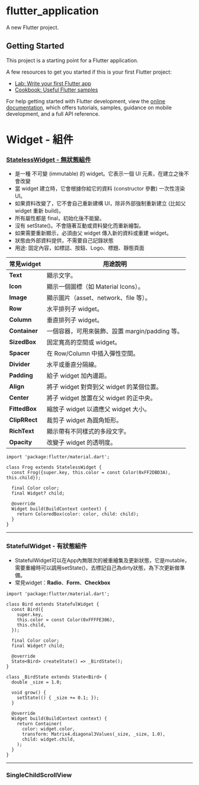 # flutter_application

A new Flutter project.

## Getting Started

This project is a starting point for a Flutter application.

A few resources to get you started if this is your first Flutter project:

- [Lab: Write your first Flutter app](https://docs.flutter.dev/get-started/codelab)
- [Cookbook: Useful Flutter samples](https://docs.flutter.dev/cookbook)

For help getting started with Flutter development, view the
[online documentation](https://docs.flutter.dev/), which offers tutorials,
samples, guidance on mobile development, and a full API reference.

# **Widget - 組件**
### [StatelessWidget - 無狀態組件](https://api.flutter.dev/flutter/widgets/StatelessWidget-class.html)
- 是一種 不可變 (immutable) 的 widget。它表示一個 UI 元素，在建立之後不會改變
- 當 widget 建立時，它會根據你給它的資料 (constructor 參數) 一次性渲染 UI。
- 如果資料改變了，它不會自己重新建構 UI，除非外部強制重新建立 (比如父 widget 重新 build)。
- 所有屬性都是 final，初始化後不能變。
- 沒有 setState()。不會隨著互動或資料變化而重新繪製。
- 如果需要重新顯示，必須由父 widget 傳入新的資料或重建 widget。
- 狀態由外部資料提供，不需要自己記錄狀態
- 用途: 固定內容，如標誌、按鈕、Logo、標題、靜態頁面

| 常見widget     | 用途說明                                     |
| ------------- | -------------------------------------------- |
| **Text**      | 顯示文字。                                    |
| **Icon**      | 顯示一個圖標（如 Material Icons）。             |
| **Image**     | 顯示圖片（asset、network、file 等）。           |
| **Row**       | 水平排列子 widget。                           |
| **Column**    | 垂直排列子 widget。                           |
| **Container** | 一個容器，可用來裝飾、設置 margin/padding 等。 |
| **SizedBox**  | 固定寬高的空間或 widget。                     |
| **Spacer**    | 在 Row/Column 中插入彈性空間。                |
| **Divider**   | 水平或垂直分隔線。                            |
| **Padding**   | 給子 widget 加內邊距。                       |
| **Align**     | 將子 widget 對齊到父 widget 的某個位置。      |
| **Center**    | 將子 widget 放置在父 widget 的正中央。        |
| **FittedBox** | 縮放子 widget 以適應父 widget 大小。          |
| **ClipRRect** | 裁剪子 widget 為圓角矩形。                    |
| **RichText**  | 顯示帶有不同樣式的多段文字。                   |
| **Opacity**   | 改變子 widget 的透明度。                      |
```
import 'package:flutter/material.dart';

class Frog extends StatelessWidget {
  const Frog({super.key, this.color = const Color(0xFF2DBD3A), this.child});

  final Color color;
  final Widget? child;

  @override
  Widget build(BuildContext context) {
    return ColoredBox(color: color, child: child);
  }
}
```
---
### StatefulWidget - 有狀態組件
- StatefulWidget可以在App內無限次的被重繪集及更新狀態，它是mutable，需要重繪時可以調用setState()，去標記自己為dirty狀態，為下次更新做準備。
- 常見widget：**Radio**、**Form**、**Checkbox**

```
import 'package:flutter/material.dart';

class Bird extends StatefulWidget {
  const Bird({
    super.key,
    this.color = const Color(0xFFFFE306),
    this.child,
  });

  final Color color;
  final Widget? child;

  @override
  State<Bird> createState() => _BirdState();
}

class _BirdState extends State<Bird> {
  double _size = 1.0;

  void grow() {
    setState(() { _size += 0.1; });
  }

  @override
  Widget build(BuildContext context) {
    return Container(
      color: widget.color,
      transform: Matrix4.diagonal3Values(_size, _size, 1.0),
      child: widget.child,
    );
  }
}
```
---
### SingleChildScrollView

